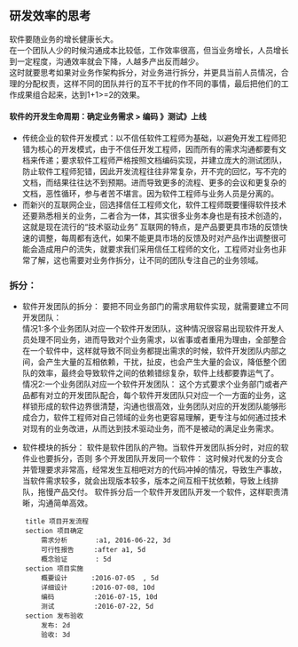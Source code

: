 ## 研发效率的思考
软件要随业务的增长健康长大。<br>
在一个团队人少的时候沟通成本比较低，工作效率很高，但当业务增长，人员增长到一定程度，沟通效率就会下降，人越多产出反而越少。
<br>这时就要思考如果对业务作架构拆分，对业务进行拆分，并更具当前人员情况，合理的分配权责，这样不同的团队并行的互不干扰的作不同的事情，最后把他们的工作成果组合起来，达到1+1>=2的效果。


#### 软件的开发生命周期：确定业务需求 > 编码 》测试》上线
* 传统企业的软件开发模式：以不信任软件工程师为基础，以避免开发工程师犯错为核心的开发模式，由于不信任开发工程师，因而所有的需求沟通都要有文档来传递；要求软件工程师严格按照文档编码实现，并建立庞大的测试团队，防止软件工程师犯错，因此开发流程往往非常复杂，开不完的回忆，写不完的文档，而结果往往达不到预期。进而导致更多的流程、更多的会议和更复杂的文档，恶性循环，参与者苦不堪言。因为软件工程师与业务人员是分离的。
* 而新兴的互联网企业，回选择信任工程师文化，软件工程师既要懂得软件技术还要熟悉相关的业务，二者合为一体，其实很多业务本身也是有技术创造的，这就是现在流行的“技术驱动业务”
互联网的特点，是产品要更具市场的反馈快速的调整，每周都有迭代，如果不能更具市场的反馈及时对产品作出调整很可能会造成用户的流失，就要求我们采用信任工程师的文化，工程师对业务也非常了解，这也需要对业务作拆分，让不同的团队专注自己的业务领域。


### 拆分：
* 软件开发团队的拆分：
要把不同业务部门的需求用软件实现，就需要建立不同开发团队：<br>
情况1:多个业务团队对应一个软件开发团队，这种情况很容易出现软件开发人员处理不同业务，进而导致对个业务需求，以省事或者重用为理由，全部整合在一个软件中，这样就导致不同业务都提出需求的时候，软件开发团队内部之间，会产生大量的互相依赖，干扰，扯皮，也会产生大量的会议，降低整个团队的效率，最终会导致软件之间的依赖错综复杂，软件上线都要靠运气了。<br>
情况2:一个业务团队对应一个软件开发团队：
这个方式要求个业务部门或者产品都有对立的开发团队配合，每个软件开发团队只对应一个一方面的业务，这样锁形成的软件边界很清楚，沟通也很高效，业务团队对应的开发团队能够形成合力，软件工程师对自己领域的业务也更容易理解，更专注与如何通过技术对现有的业务改进，从而达到技术驱动业务，而不是被动的满足业务需求。

* 软件模块的拆分：
软件是软件团队的产物。当软件开发团队拆分时，对应的软件业也要拆分，否则
多个开发团队开发同一个软件：
这时候对代发的分支合并管理要求非常高，经常发生互相吧对方的代码冲掉的情况，导致生产事故，当软件需求较多，就会出现版本较多，版本之间互相干扰依赖，导致上线排队，拖慢产品交付。
软件拆分后一个软件开发团队开发一个软件，这样职责清晰，沟通简单高效。

```gantt
    title 项目开发流程
    section 项目确定
        需求分析       :a1, 2016-06-22, 3d
        可行性报告     :after a1, 5d
        概念验证       : 5d
    section 项目实施
        概要设计      :2016-07-05  , 5d
        详细设计      :2016-07-08, 10d
        编码          :2016-07-15, 10d
        测试          :2016-07-22, 5d
    section 发布验收
        发布: 2d
        验收: 3d
```
